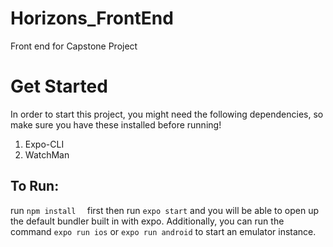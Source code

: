 # Horizons_FrontEnd
Front end for Capstone Project

# Get Started
In order to start this project, you might need the following dependencies, so make sure you have these installed before running!

1. Expo-CLI
2. WatchMan

## To Run:
run ``npm install  `` first then run ``expo start`` and you will be able to open up the default bundler built in with expo. Additionally, you can run the command ``expo run ios`` or ``expo run android`` to start an emulator instance.
